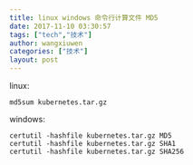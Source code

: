 ```yaml
---
title: linux windows 命令行计算文件 MD5
date: 2017-11-10 03:30:57
tags: ["tech","技术"]
author: wangxiuwen
categories: ["技术"]
layout: post
---
```


linux:

	md5sum kubernetes.tar.gz

windows:

	certutil -hashfile kubernetes.tar.gz MD5
	certutil -hashfile kubernetes.tar.gz SHA1
	certutil -hashfile kubernetes.tar.gz SHA256